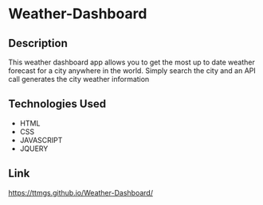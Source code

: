 # Weather-Dashboard

## Description
This weather dashboard app allows you to get the most up to date weather forecast for a city anywhere in the world. Simply search the city and an API call generates the city weather information

## Technologies Used
- HTML
- CSS
- JAVASCRIPT
- JQUERY


## Link
https://ttmgs.github.io/Weather-Dashboard/
